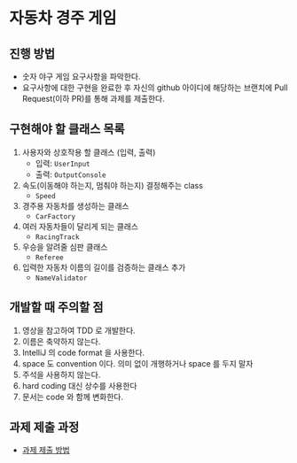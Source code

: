 # 자동차 경주 게임
## 진행 방법
* 숫자 야구 게임 요구사항을 파악한다.
* 요구사항에 대한 구현을 완료한 후 자신의 github 아이디에 해당하는 브랜치에 Pull Request(이하 PR)를 통해 과제를 제출한다.

## 구현해야 할 클래스 목록

1. 사용자와 상호작용 할 클래스 (입력, 출력)
   - 입력: `UserInput`
   - 출력: `OutputConsole`
2. 속도(이동해야 하는지, 멈춰야 하는지) 결정해주는 class
   - `Speed`
3. 경주용 자동차를 생성하는 클래스
   - `CarFactory`
4. 여러 자동차들이 달리게 되는 클래스
   - `RacingTrack`
5. 우승을 알려줄 심판 클래스
   - `Referee`
6. 입력한 자동차 이름의 길이를 검증하는 클래스 추가
   - `NameValidator`

## 개발할 때 주의할 점

1. 영상을 참고하여 TDD 로 개발한다.
2. 이름은 축약하지 않는다.
3. IntelliJ 의 code format 을 사용한다.
4. space 도 convention 이다. 의미 없이 개행하거나 space 를 두지 말자
5. 주석을 사용하지 않는다.
6. hard coding 대신 상수를 사용한다
7. 문서는 code 와 함께 변화한다.

## 과제 제출 과정
* [과제 제출 방법](https://github.com/next-step/nextstep-docs/tree/master/precourse)
